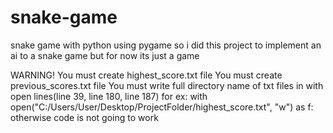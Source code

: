 # snake-game
snake game with python using pygame
so i did this project to implement an ai to a snake game but for now its just a game

WARNING!
You must create highest_score.txt file 
You must create previous_scores.txt file
You must write full directory name of txt files in with open lines(line 39, line 180, line 187)
  for ex: with open("C:/Users/User/Desktop/ProjectFolder/highest_score.txt", "w") as f:
otherwise code is not going to work
